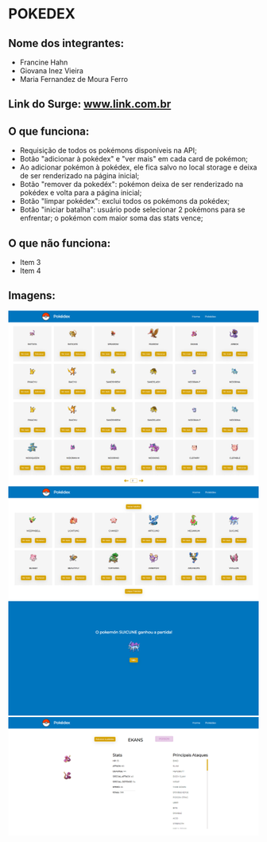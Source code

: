 # POKEDEX

## Nome dos integrantes: 
- Francine Hahn
- Giovana Inez Vieira
- Maria Fernandez de Moura Ferro

## Link do Surge: www.link.com.br

## O que funciona:
- Requisição de todos os pokémons disponíveis na API;
- Botão "adicionar à pokédex" e "ver mais" em cada card de pokémon;
- Ao adicionar pokémon à pokédex, ele fica salvo no local storage e deixa de ser renderizado na página inicial;
- Botão "remover da pokedéx": pokémon deixa de ser renderizado na pokédex e volta para a página inicial;
- Botão "limpar pokédex": exclui todos os pokémons da pokédex;
- Botão "iniciar batalha": usuário pode selecionar 2 pokémons para se enfrentar; o pokémon com maior soma das stats vence;

## O que não funciona: 
- Item 3
- Item 4

## Imagens:
![print1](./src/img/print1.png)
![print2](./src/img/print2.png)
![print3](./src/img/print3.png)
![print4](./src/img/print4.png)

